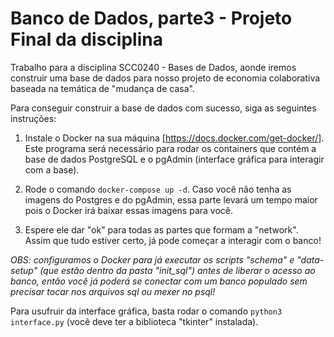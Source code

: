 # Banco de Dados, parte3 - Projeto Final da disciplina

Trabalho para a disciplina SCC0240 - Bases de Dados, aonde iremos construir uma base de dados para nosso projeto de economia colaborativa baseada na temática de "mudança de casa".

Para conseguir construir a base de dados com sucesso, siga as seguintes instruções:

1. Instale o Docker na sua máquina [https://docs.docker.com/get-docker/]. Este programa será necessário para rodar os containers que contém a base de dados PostgreSQL e o pgAdmin (interface gráfica para interagir com a base).

2. Rode o comando `docker-compose up -d`. Caso você não tenha as imagens do Postgres e do pgAdmin, essa parte levará um tempo maior pois o Docker irá baixar essas imagens para você.

3. Espere ele dar "ok" para todas as partes que formam a "network". Assim que tudo estiver certo, já pode começar a interagir com o banco!

_OBS: configuramos o Docker para já executar os scripts "schema" e "data-setup" (que estão dentro da pasta "init_sql") antes de liberar o acesso ao banco, então você já poderá se conectar com um banco populado sem precisar tocar nos arquivos sql ou mexer no psql!_

Para usufruir da interface gráfica, basta rodar o comando `python3 interface.py` (você deve ter a biblioteca "tkinter" instalada).
